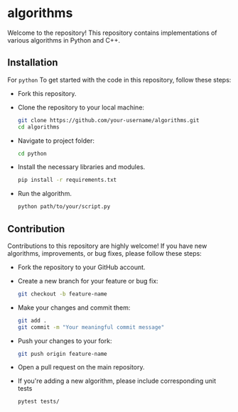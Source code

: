 # algorithms

Welcome to the repository! This repository contains implementations of various algorithms in Python and C++.

## Installation

For ```python``` To get started with the code in this repository, follow these steps:

- Fork this repository.

- Clone the repository to your local machine:

   ```bash
   git clone https://github.com/your-username/algorithms.git
   cd algorithms

- Navigate to project folder:

  ```bash
  cd python 

- Install the necessary libraries and modules.

  ```bash
  pip install -r requirements.txt

- Run the algorithm.

  ```bash
  python path/to/your/script.py

## Contribution

Contributions to this repository are highly welcome! If you have new algorithms, improvements, or bug fixes, please follow these steps:

- Fork the repository to your GitHub account.

- Create a new branch for your feature or bug fix:

  ```bash
  git checkout -b feature-name

- Make your changes and commit them:

  ```bash
  git add .
  git commit -m "Your meaningful commit message"

- Push your changes to your fork:

  ```bash
  git push origin feature-name

- Open a pull request on the main repository.

- If you're adding a new algorithm, please include corresponding unit tests

  ```bash
  pytest tests/

